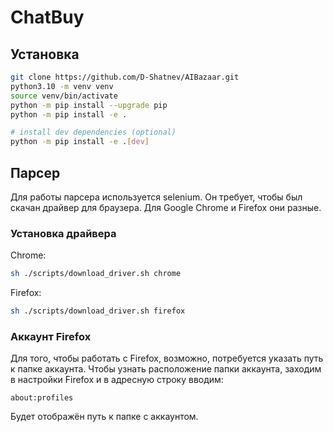 # ChatBuy

## Установка

```bash
git clone https://github.com/D-Shatnev/AIBazaar.git
python3.10 -m venv venv
source venv/bin/activate
python -m pip install --upgrade pip
python -m pip install -e .

# install dev dependencies (optional)
python -m pip install -e .[dev]
```

## Парсер

Для работы парсера используется selenium. Он требует, чтобы был скачан драйвер для браузера. Для Google Chrome и Firefox они разные.

### Установка драйвера

Chrome:
```bash
sh ./scripts/download_driver.sh chrome
```

Firefox:
```bash
sh ./scripts/download_driver.sh firefox
```

### Аккаунт Firefox

Для того, чтобы работать с Firefox, возможно, потребуется указать путь к папке аккаунта. Чтобы узнать расположение папки аккаунта, заходим в настройки Firefox и в адресную строку вводим:
```
about:profiles
```

Будет отображён путь к папке с аккаунтом.